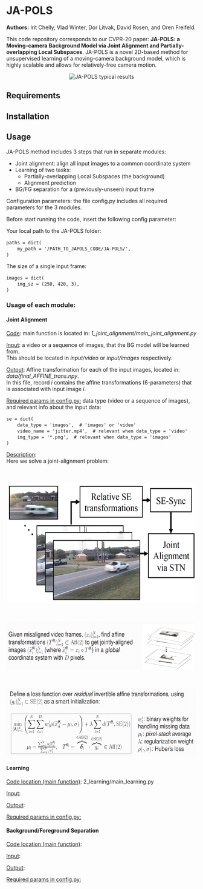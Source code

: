 

# JA-POLS

**Authors:** Irit Chelly, Vlad Winter, Dor Litvak, David Rosen, and Oren Freifeld.

This code repository corresponds to our CVPR-20 paper: **JA-POLS: a Moving-camera Background Model via Joint Alignment and Partially-overlapping Local Subspaces**.
JA-POLS is a novel 2D-based method for unsupervised learning of a moving-camera background model, which is highly scalable and allows for relatively-free camera motion.
<br>
<p align="center">
<img src="https://github.com/itohamy/JA-POLS_v0/blob/master/tmp/tennis_gif.gif" alt="JA-POLS typical results" width="520" height="320">
</p>

## Requirements

## Installation

## Usage
JA-POLS method includes 3 steps that run in separate modules:
- Joint alignment: align all input images to a common coordinate system
- Learning of two tasks:
    - Partially-overlapping Local Subspaces (the background)
    - Alignment prediction
- BG/FG separation for a (previously-unseen) input frame 

Configuration parameters: the file config.py includes all required parameters for the 3 modules.

Before start running the code, insert the following config parameter:

Your local path to the JA-POLS folder:
```
paths = dict(
    my_path = '/PATH_TO_JAPOLS_CODE/JA-POLS/',
)
```

The size of a single input frame:
```
images = dict(
    img_sz = (250, 420, 3),
)
```
### Usage of each module:


#### Joint Alignment
<ins>Code</ins>: main function is located in: *1_joint_alignment/main_joint_alignment.py*

<ins>Input</ins>: a video or a sequence of images, that the BG model will be learned from.<br />
This should be located in *input/video* or *input/images* respectively.

<ins>Output</ins>: Affine transformation for each of the input images, located in: *data/final_AFFINE_trans.npy*.<br />
In this file, record *i* contains the affine transformations (6-parameters) that is associated with input image *i*.

<ins>Required params in config.py:</ins> data type (video or a sequence of images), and relevant info about the input data:
```
se = dict(
    data_type = 'images',  # 'images' or 'video'
    video_name = 'jitter.mp4',  # relevant when data_type = 'video'
    img_type = '*.png',  # relevant when data_type = 'images'
)
```

<ins>Description</ins>:<br />
Here we solve a joint-alignment problem: 

<br>
<p align="center">
<img src="https://github.com/itohamy/JA-POLS_v0/blob/master/tmp/joint_align_0.png" alt=" " width="520" height="320">
</p>

<br>
<p align="center">
<img src="https://github.com/itohamy/JA-POLS_v0/blob/master/tmp/joint_align_1.png" alt=" " width="660" height="130">
</p>

<br>
<p align="center">
<img src="https://github.com/itohamy/JA-POLS_v0/blob/master/tmp/joint_align_loss.png" alt=" " width="660" height="180">
</p>


#### Learning
<ins>Code location (main function)</ins>: 2_learning/main_learning.py

<ins>Input</ins>:

<ins>Output</ins>:

<ins>Required params in config.py:</ins>


#### Background/Foreground Separation
<ins>Code location (main function)</ins>:

<ins>Input</ins>:

<ins>Output</ins>:

<ins>Required params in config.py:</ins>
